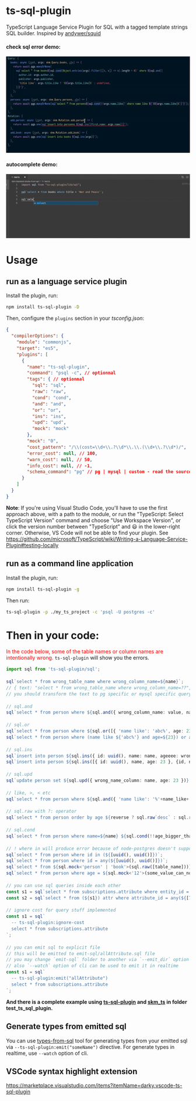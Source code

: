# ts-sql-plugin
TypeScript Language Service Plugin for SQL with a tagged template strings SQL builder. Inspired by [andywer/squid](https://github.com/andywer/squid)

#### check sql error demo:
![readme_0](./docs/readme_0.gif)

#### autocomplete demo:
![autocomplete](./docs/autocomplete.gif)

# Usage

## run as a language service plugin

Install the plugin, run:

```sh
npm install ts-sql-plugin -D
```

Then, configure the `plugins` section in your *tsconfig.json*:

```json
{
  "compilerOptions": {
    "module": "commonjs",
    "target": "es5",
    "plugins": [
      {
        "name": "ts-sql-plugin",
        "command": "psql -c", // optionnal
        "tags": { // optionnal
          "sql": "sql",
          "raw": "raw",
          "cond": "cond",
          "and": "and",
          "or": "or",
          "ins": "ins",
          "upd": "upd",
          "mock": "mock"
        },
        "mock": "0",
        "cost_pattern": "/\\(cost=\\d+\\.?\\d*\\.\\.(\\d+\\.?\\d*)/",
        "error_cost": null, // 100,
        "warn_cost": null, // 50,
        "info_cost": null, // -1,
        "schema_command": "pg" // pg | mysql | custom - read the source
      }
    ]
  }
}
```

**Note**: If you're using Visual Studio Code, you'll have to use the first approach above, with a
path to the module, or run the "TypeScript: Select TypeScript Version" command and choose "Use
Workspace Version", or click the version number between "TypeScript" and 😃 in the lower-right
corner. Otherwise, VS Code will not be able to find your plugin. See https://github.com/microsoft/TypeScript/wiki/Writing-a-Language-Service-Plugin#testing-locally

## run as a command line application

Install the plugin, run:

```sh
npm install ts-sql-plugin -g
```

Then run:

```sh
ts-sql-plugin -p ./my_ts_project -c 'psql -U postgres -c'
```

# Then in your code:

<span style="color:red;">In the code below, some of the table names or column names are intentionally wrong.</span> `ts-sql-plugin` will show you the errors.

```ts
import sql from 'ts-sql-plugin/sql';

sql`select * from wrong_table_name where wrong_column_name=${name}`;
// { text: "select * from wrong_table_name where wrong_column_name=??", values: [name] }
// you should transform the text to pg specific or mysql specific query text

// sql.and
sql`select * from person where ${sql.and({ wrong_column_name: value, name: name })}`;

// sql.or
sql`select * from person where ${sql.or([{ 'name like': 'abc%', age: 23 }, { 'age >': 23 }])}`;
sql`select * from person where (name like ${'abc%'} and age=${23}) or age > ${23}`;

// sql.ins
sql`insert into person ${sql.ins({ id: uuid(), name: name, ageeee: wrong_column_name_value })}`;
sql`insert into person ${sql.ins([{ id: uuid(), name, age: 23 }, {id, name:'ppp', age:30}])}`;

// sql.upd
sql`update person set ${sql.upd({ wrong_name_column: name, age: 23 })} where id=${id}`;

// like, >, < etc
sql`select * from person where ${sql.and({ 'name like': '%'+name_like+'%', 'ageee >': age_bigger_than })}`;

// sql.raw with ?: operator
sql`select * from person order by age ${reverse ? sql.raw`desc` : sql.raw`asc`}`;

// sql.cond
sql`select * from person where name=${name} ${sql.cond(!!age_bigger_than)` and ageeee > ${age_bigger_than}`}`;

// ! where in will produce error because of node-postgres doesn't support it. use where column=any()
sql`select * from person where id in (${[uuid(), uuid()]})`;
sql`select * from person where id = any(${[uuid(), uuid()]})`;
sql`select * from ${sql.mock<'person' | 'book'>(sql.raw([table_name]))}`
sql`select * from person where age = ${sql.mock<'12'>(some_value_can_not_use_the_default_mock__0)}`

// you can use sql queries inside each other
const s1 = sql`select * from subscriptions.attribute where entity_id = any(${[7045]})`;
const s2 = sql`select * from (${s1}) attr where attribute_id = any(${[7049, 7050]})`;

// ignore cost for query stuff implemented
const s1 = sql`
  -- ts-sql-plugin:ignore-cost
  select * from subscriptions.attribute
`;

// you can emit sql to explicit file
// this will be emitted to emit-sql/allAttribute.sql file
// you may change `emit-sql` folder to another via `--emit_dir` option of cli
// also `--watch` option of cli can be used to emit it in realtime
const s1 = sql`
  -- ts-sql-plugin:emit("allAttribute")
  select * from subscriptions.attribute
`;
```

**And there is a complete example using [ts-sql-plugin](https://github.com/xialvjun/ts-sql-plugin) and [skm_ts](https://github.com/xialvjun/skm_ts) in folder test_ts_sql_plugin.**

## Generate types from emitted sql

You can use [types-from-sql](https://github.com/o175/types-from-sql) tool
for generating types from your emitted sql via `--ts-sql-plugin:emit("someName")` directive.
For generate types in realtime, use `--watch` option of cli.

## VSCode syntax highlight extension

https://marketplace.visualstudio.com/items?itemName=darky.vscode-ts-sql-plugin
